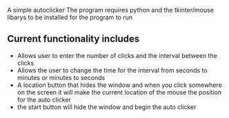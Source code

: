 A simple autoclicker
The program requires python and the tkinter/mouse libarys to be installed for the program to run

Current functionality includes
-------------------------------
- Allows user to enter the number of clicks and the interval between the clicks
- Allows the user to change the time for the interval from seconds to minutes or minutes to seconds
- A location button that hides the window and when you click somewhere on the screen it will make the current location of the mouse the position for the auto clicker
- the start button will hide the window and begin the auto clicker
